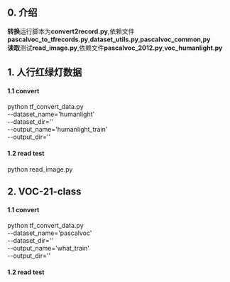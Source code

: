 ## 0. 介绍

**转换**运行脚本为**convert2record.py**,依赖文件**pascalvoc\_to\_tfrecords.py**,**dataset\_utils.py**,**pascalvoc\_common,py**  
**读取**测试**read_image.py**,依赖文件**pascalvoc\_2012.py**,**voc\_humanlight.py**

## 1. 人行红绿灯数据
#### 1.1 convert
python tf_convert_data.py \
    --dataset_name='humanlight' \
    --dataset_dir='' \
    --output_name='humanlight_train' \
    --output_dir=''
#### 1.2 read test
python read_image.py

## 2. VOC-21-class
#### 1.1 convert
python tf_convert_data.py \
    --dataset_name='pascalvoc' \
    --dataset_dir='' \
    --output_name='what_train' \
    --output_dir=''
#### 1.2 read test
